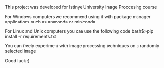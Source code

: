 This project was developed for Istinye University Image Proccesing course

For Windows computers we recommend using it with package manager applications such as anaconda or miniconda. 

For Linux and Unix computers you can use the following code
bash$>pip install -r requirements.txt

You can freely experiment with image processing techniques on a randomly selected image

Good luck :)
